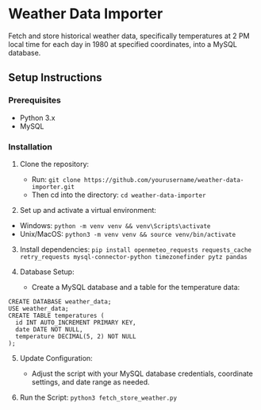 # Weather Data Importer

Fetch and store historical weather data, specifically temperatures at 2 PM local time for each day in 1980 at specified coordinates, into a MySQL database.

## Setup Instructions

### Prerequisites
- Python 3.x
- MySQL

### Installation

1. Clone the repository:
   - Run: `git clone https://github.com/yourusername/weather-data-importer.git`
   - Then cd into the directory: `cd weather-data-importer`

2. Set up and activate a virtual environment:
- Windows: `python -m venv venv && venv\Scripts\activate`
- Unix/MacOS: `python3 -m venv venv && source venv/bin/activate`

3. Install dependencies:
`pip install openmeteo_requests requests_cache retry_requests mysql-connector-python timezonefinder pytz pandas`

4. Database Setup:
   - Create a MySQL database and a table for the temperature data:
```
CREATE DATABASE weather_data;
USE weather_data;
CREATE TABLE temperatures (
  id INT AUTO_INCREMENT PRIMARY KEY,
  date DATE NOT NULL,
  temperature DECIMAL(5, 2) NOT NULL
);
```

5. Update Configuration:
   - Adjust the script with your MySQL database credentials, coordinate settings, and date range as needed.

6. Run the Script:
`python3 fetch_store_weather.py`
